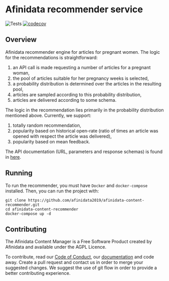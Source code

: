# Afinidata recommender service

![Tests](https://github.com/afinidata2019/afinidata-content-recommender/workflows/Recommender%20service%20CI/badge.svg?branch=master)
[![codecov](https://codecov.io/gh/afinidata2019/afinidata-content-recommender/branch/master/graph/badge.svg?token=SBRPQ8OMJE)](https://codecov.io/gh/afinidata2019/afinidata-content-recommender)

## Overview

Afinidata recommender engine for articles for pregnant women. The logic for the recommendations is straightforward:
1. an API call is made requesting a number of articles for a pregnant woman,
2. the pool of articles suitable for her pregnancy weeks is selected,
3. a probability distribution is determined over the articles in the resulting pool,
4. articles are sampled according to this probability distribution,
5. articles are delivered according to some schema.

The logic in the recommendation lies primarily in the probability distribution mentioned above. Currently, we support:
1. totally random recommendation,
2. popularity based on historical open-rate (ratio of times an article was opened with respect the article was delivered),
3. popularity based on mean feedback.

The API documentation (URL, parameters and response schemas) is found in [here](https://analytics.afinidata.com/redoc/recommender).

## Running
To run the recommender, you must have `Docker` and `docker-compose` installed. Then, you can run the project with:
```shell
git clone https://github.com/afinidata2019/afinidata-content-recommender.git
cd afinidata-content-recommender
docker-compose up -d
```


## Contributing

The Afinidata Content Manager is a Free Software Product created by Afinidata and available under the AGPL Licence. 

To contribute, read our [Code of Conduct](CODE_OF_CONDUCT.md), our [documentation](https://analytics.afinidata.com/redoc/recommender) and code away.
Create a pull request and contact us in order to merge your suggested changes. We suggest the use of git flow in order to provide a better contributing experience.


